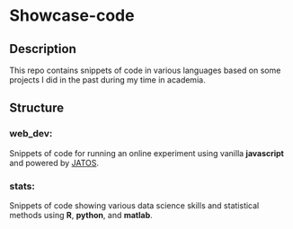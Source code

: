 # Showcase-code

## Description
This repo contains snippets of code in various languages based on some projects I did in the past during my time in academia. 

## Structure
### web_dev: 
Snippets of code for running an online experiment using vanilla **javascript** and powered by [JATOS](https://https://www.jatos.org/).

### stats:
Snippets of code showing various data science skills and statistical methods using **R**, **python**, and **matlab**. 
